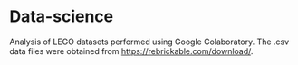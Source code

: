 # Data-science
Analysis of LEGO datasets performed using Google Colaboratory. 
The .csv data files were obtained from https://rebrickable.com/download/. 
